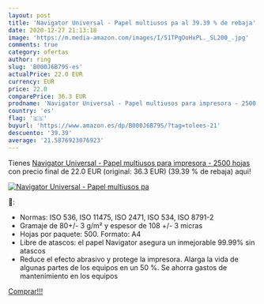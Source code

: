 ```yaml
---
layout: post
title: 'Navigator Universal - Papel multiusos pa al 39.39 % de rebaja'
date: 2020-12-27 21:13:18
image: 'https://m.media-amazon.com/images/I/51TPgOoHxPL._SL200_.jpg'
comments: true
category: ofertas
author: ring
slug: 'B000J6B79S-es'
actualPrice: 22.0 EUR
currency: EUR
price: 22.0
comparePrice: 36.3 EUR
prodname: 'Navigator Universal - Papel multiusos para impresora - 2500 hojas'
country: 'es'
flag: '🇪🇸'
buyurl: 'https://www.amazon.es/dp/B000J6B79S/?tag=tolees-21'
descuento: '39.39'
average: '21.5876923076923'
---
```


Tienes [Navigator Universal - Papel multiusos para impresora - 2500 hojas](https://www.amazon.es/dp/B000J6B79S/?tag=tolees-21) con precio final de  22.0 EUR (original: 36.3 EUR) (39.39 %  de rebaja) aqui!

[![Navigator Universal - Papel multiusos pa](https://m.media-amazon.com/images/I/51TPgOoHxPL._SL200_.jpg)](https://www.amazon.es/dp/B000J6B79S/?tag=tolees-21)

🔎:

- Normas: ISO 536, ISO 11475, ISO 2471, ISO 534, ISO 8791-2
- Gramaje de 80+/- 3 g/m² y espesor de 108 +/- 3 micras
- Hojas por paquete: 500. Formato: A4
- Libre de atascos: el papel Navigator asegura un inmejorable 99.99% sin atascos
- Reduce el efecto abrasivo y protege la impresora. Alarga la vida de algunas partes de los equipos en un 50 %. Se ahorra gastos de mantenimiento en los equipos

[Comprar!!!](https://www.amazon.es/dp/B000J6B79S/?tag=tolees-21)
